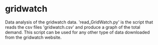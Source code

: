 # gridwatch
Data analysis of the gridwatch data.
'read_GridWatch.py' is the script that reads the csv files 'gridwatch.csv' and produce a graph of the total demand. This script can be used for any other type of data downloaded from the gridwatch website.
